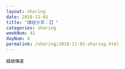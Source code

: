 ```yaml
---
layout: sharing
date: 2018-11-01
title: "讀經分享：【】"
categories: sharing
weekNum: 41
dayNum: 4
permalink: /sharing/2018-11-01-sharing.html
---
```



`錢斌傳道`
